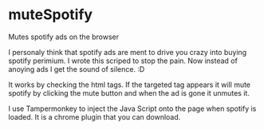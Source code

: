 # muteSpotify
Mutes spotify ads on the browser

I personaly think that spotify ads are ment to drive you crazy into buying spotify perimium. I wrote this scriped to stop the pain.
Now instead of anoying ads I get the sound of silence. :D

It works by checking the html tags. If the targeted tag appears it will mute spotify by clicking the mute button and when the ad is
gone it unmutes it. 

I use Tampermonkey to inject the Java Script onto the page when spotify is loaded. It is a chrome plugin that you can download.
